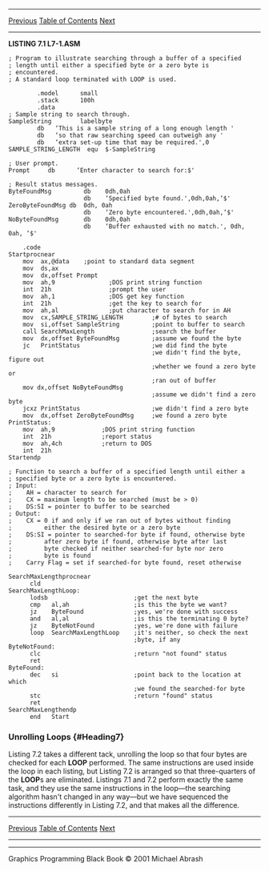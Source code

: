   ------------------------ --------------------------------- --------------------
  [Previous](07-02.html)   [Table of Contents](index.html)   [Next](07-04.html)
  ------------------------ --------------------------------- --------------------

**LISTING 7.1 L7-1.ASM**

    ; Program to illustrate searching through a buffer of a specified
    ; length until either a specified byte or a zero byte is
    ; encountered.
    ; A standard loop terminated with LOOP is used.

            .model      small
            .stack      100h
            .data
    ; Sample string to search through.
    SampleString        labelbyte
            db   ‘This is a sample string of a long enough length '
            db   ‘so that raw searching speed can outweigh any '
            db   ‘extra set-up time that may be required.',0
    SAMPLE_STRING_LENGTH  equ  $-SampleString

    ; User prompt.
    Prompt     db      ‘Enter character to search for:$'

    ; Result status messages.
    ByteFoundMsg         db    0dh,0ah
                         db    ‘Specified byte found.',0dh,0ah,‘$'
    ZeroByteFoundMsg db  0dh, 0ah
                         db    ‘Zero byte encountered.',0dh,0ah,‘$'
    NoByteFoundMsg       db    0dh,0ah
                         db    ‘Buffer exhausted with no match.', 0dh, 0ah, ‘$'

        .code
    Startprocnear
        mov  ax,@data    ;point to standard data segment
        mov  ds,ax
        mov  dx,offset Prompt
        mov  ah,9               ;DOS print string function
        int  21h                ;prompt the user
        mov  ah,1               ;DOS get key function
        int  21h                ;get the key to search for
        mov  ah,al              ;put character to search for in AH
        mov  cx,SAMPLE_STRING_LENGTH        ;# of bytes to search
        mov  si,offset SampleString         ;point to buffer to search
        call SearchMaxLength                ;search the buffer
        mov  dx,offset ByteFoundMsg         ;assume we found the byte
        jc   PrintStatus                    ;we did find the byte
                                            ;we didn't find the byte, figure out
                                            ;whether we found a zero byte or
                                            ;ran out of buffer
        mov dx,offset NoByteFoundMsg
                                            ;assume we didn't find a zero byte
        jcxz PrintStatus                    ;we didn't find a zero byte
        mov  dx,offset ZeroByteFoundMsg     ;we found a zero byte
    PrintStatus:
        mov  ah,9             ;DOS print string function
        int  21h              ;report status
        mov  ah,4ch           ;return to DOS
        int  21h
    Startendp

    ; Function to search a buffer of a specified length until either a
    ; specified byte or a zero byte is encountered.
    ; Input:
    ;    AH = character to search for
    ;    CX = maximum length to be searched (must be > 0)
    ;    DS:SI = pointer to buffer to be searched
    ; Output:
    ;    CX = 0 if and only if we ran out of bytes without finding
    ;         either the desired byte or a zero byte
    ;    DS:SI = pointer to searched-for byte if found, otherwise byte
    ;         after zero byte if found, otherwise byte after last
    ;         byte checked if neither searched-for byte nor zero
    ;         byte is found
    ;    Carry Flag = set if searched-for byte found, reset otherwise

    SearchMaxLengthprocnear
          cld
    SearchMaxLengthLoop:
          lodsb                        ;get the next byte
          cmp   al,ah                  ;is this the byte we want?
          jz    ByteFound              ;yes, we're done with success
          and   al,al                  ;is this the terminating 0 byte?
          jz    ByteNotFound           ;yes, we're done with failure
          loop  SearchMaxLengthLoop    ;it's neither, so check the next
                                       ;byte, if any
    ByteNotFound:
          clc                          ;return "not found" status
          ret
    ByteFound:
          dec   si                     ;point back to the location at which
                                       ;we found the searched-for byte
          stc                          ;return "found" status
          ret
    SearchMaxLengthendp
          end   Start

### Unrolling Loops {#Heading7}

Listing 7.2 takes a different tack, unrolling the loop so that four
bytes are checked for each **LOOP** performed. The same instructions are
used inside the loop in each listing, but Listing 7.2 is arranged so
that three-quarters of the **LOOP**s are eliminated. Listings 7.1 and
7.2 perform exactly the same task, and they use the same instructions in
the loop—the searching algorithm hasn't changed in any way—but we have
sequenced the instructions differently in Listing 7.2, and that makes
all the difference.

  ------------------------ --------------------------------- --------------------
  [Previous](07-02.html)   [Table of Contents](index.html)   [Next](07-04.html)
  ------------------------ --------------------------------- --------------------

* * * * *

Graphics Programming Black Book © 2001 Michael Abrash
